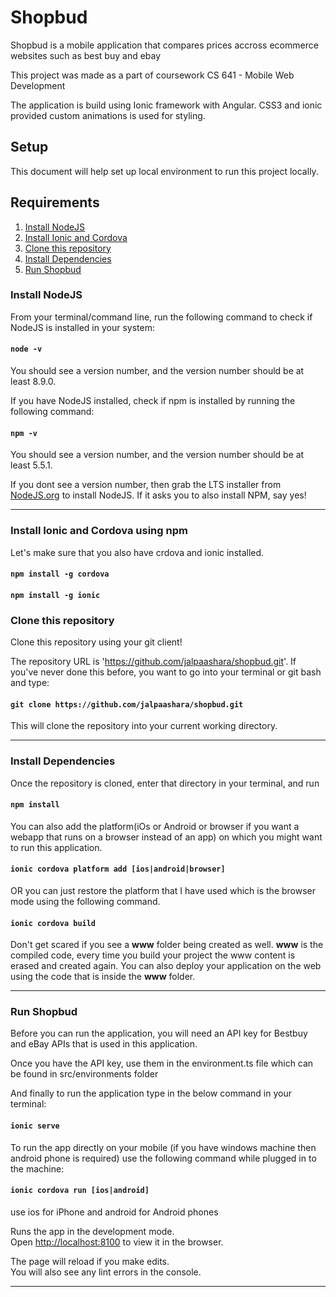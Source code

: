 # Shopbud
Shopbud is a mobile application that compares prices accross ecommerce websites such as best buy and ebay

This project was made as a part of coursework CS 641 - Mobile Web Development

The application is build using Ionic framework with Angular. CSS3 and ionic provided custom animations is used for styling.

## Setup

This document will help set up local environment to run this project locally.

## Requirements
1. [Install NodeJS](#install-nodejs)
2. [Install Ionic and Cordova](#install-ionic-and-cordova-using-npm)
3. [Clone this repository](#clone-this-repository)
4. [Install Dependencies](#install-dependencies)
5. [Run Shopbud](#run-shopbud)


### Install NodeJS
From your terminal/command line, run the following command to check if NodeJS is installed in your system:
#### `node -v`
You should see a version number, and the version number should be at least 8.9.0.

If you have NodeJS installed, check if npm is installed by running the following command:
#### `npm -v`

You should see a version number, and the version number should be at least 5.5.1.

If you dont see a version number, then grab the LTS installer from [NodeJS.org](https://nodejs.org/en/) to install NodeJS. If it asks you to also install NPM, say yes!
<hr>

### Install Ionic and Cordova using npm
Let's make sure that you also have crdova and ionic installed.
#### `npm install -g cordova`
#### `npm install -g ionic`

### Clone this repository
 Clone this repository using your git client!

The repository URL is 'https://github.com/jalpaashara/shopbud.git'. If you've never done this before, you want to go into your terminal or git bash and type:
#### `git clone https://github.com/jalpaashara/shopbud.git`

This will clone the repository into your current working directory.

<hr>

### Install Dependencies
Once the repository is cloned, enter that directory in your terminal, and run
#### `npm install`

You can also add the platform(iOs or Android or browser if you want a webapp that runs on a browser instead of an app) on which you might want to run this application.
#### `ionic cordova platform add [ios|android|browser]`
OR you can just restore the platform that I have used which is the browser mode using the following command.
#### `ionic cordova build`
Don't get scared if you see a <b>www</b> folder being created as well.
<b>www</b> is the compiled code, every time you build your project the www content is erased and created again. You can also deploy your application on the web using the code that is inside the <b>www</b> folder.

<hr>

### Run Shopbud
Before you can run the application, you will need an API key for Bestbuy and eBay APIs that is used in this application. 

Once you have the API key, use them in the environment.ts file which can be found in src/environments folder

And finally to run the application type in the below command in your terminal:
#### `ionic serve`

To run the app directly on your mobile (if you have windows machine then android phone is required) use the following command while plugged in to the machine:
#### `ionic cordova run [ios|android]`
use ios for iPhone and android for Android phones

Runs the app in the development mode.<br />
Open [http://localhost:8100](http://localhost:8100) to view it in the browser.

The page will reload if you make edits.<br />
You will also see any lint errors in the console.

<hr>
